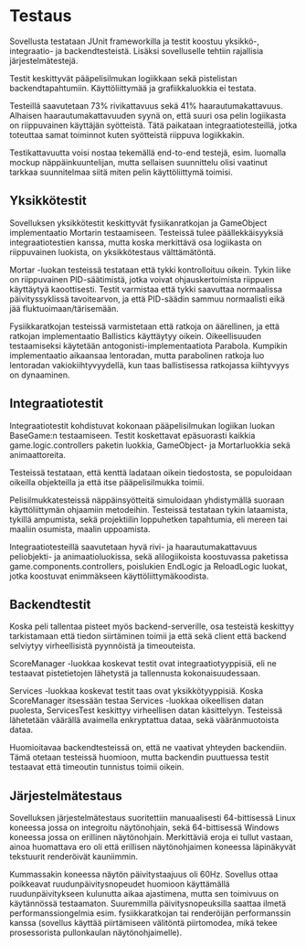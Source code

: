 # Testaus

Sovellusta testataan JUnit frameworkilla ja testit koostuu yksikkö-, integraatio- ja backendtesteistä. Lisäksi sovelluselle tehtiin rajallisia järjestelmätestejä.

Testit keskittyvät pääpelisilmukan logiikkaan sekä pistelistan backendtapahtumiin. Käyttöliittymää ja grafiikkaluokkia ei testata.

Testeillä saavutetaan 73% rivikattavuus sekä 41% haarautumakattavuus. Alhaisen haarautumakattavuuden syynä on, että suuri osa pelin logiikasta on riippuvainen käyttäjän syötteistä. Tätä paikataan integraatiotesteillä, jotka toteuttaa samat toiminnot kuten syötteistä riippuva logiikkakin.

Testikattavuutta voisi nostaa tekemällä end-to-end testejä, esim. luomalla mockup näppäinkuuntelijan, mutta sellaisen suunnittelu olisi vaatinut tarkkaa suunnitelmaa siitä miten pelin käyttöliittymä toimisi.

## Yksikkötestit
Sovelluksen yksikkötestit keskittyvät fysiikanratkojan ja GameObject implementaatio Mortarin testaamiseen. Testeissä tulee päällekkäisyyksiä integraatiotestien kanssa, mutta koska merkittävä osa logiikasta on riippuvainen luokista, on yksikkötestaus välttämätöntä.

Mortar -luokan testeissä testataan että tykki kontrolloituu oikein. Tykin liike on riippuvainen PID-säätimistä, jotka voivat ohjauskertoimista riippuen käyttäytyä kaoottisesti. Testit varmistaa että tykki saavuttaa normaalissa päivityssyklissä tavoitearvon, ja että PID-säädin sammuu normaalisti eikä jää fluktuoimaan/tärisemään.

Fysiikkaratkojan testeissä varmistetaan että ratkoja on äärellinen, ja että ratkojan implementaatio Ballistics käyttäytyy oikein. Oikeellisuuden testaamiseksi käytetään antogonisti-implementaatiota Parabola. Kumpikin implementaatio aikaansaa lentoradan, mutta parabolinen ratkoja luo lentoradan vakiokiihtyvyydellä, kun taas ballistisessa ratkojassa kiihtyvyys on dynaaminen.

## Integraatiotestit

Integraatiotestit kohdistuvat kokonaan pääpelisilmukan logiikan luokan BaseGame:n testaamiseen. Testit koskettavat epäsuorasti kaikkia game.logic.controllers paketin luokkia, GameObject- ja Mortarluokkia sekä animaattoreita.

Testeissä testataan, että kenttä ladataan oikein tiedostosta, se populoidaan oikeilla objekteilla ja että itse pääpelisilmukka toimii.

Pelisilmukkatesteissä näppäinsyötteitä simuloidaan yhdistymällä suoraan käyttöliittymän ohjaamiin metodeihin. Testeissä testataan tykin lataamista, tykillä ampumista, sekä projektiilin loppuhetken tapahtumia, eli mereen tai maaliin osumista, maalin uppoamista.

Integraatiotesteillä saavutetaan hyvä rivi- ja haarautumakattavuus peliobjekti- ja animaatioluokissa, sekä alilogiikoista koostuvassa paketissa game.components.controllers, poislukien EndLogic ja ReloadLogic luokat, jotka koostuvat enimmäkseen käyttöliittymäkoodista.

## Backendtestit

Koska peli tallentaa pisteet myös backend-serverille, osa testeistä keskittyy tarkistamaan että tiedon siirtäminen toimii ja että sekä client että backend selviytyy virheellisistä pyynnöistä ja timeouteista.

ScoreManager -luokkaa koskevat testit ovat integraatiotyyppisiä, eli ne testaavat pistetietojen lähetystä ja tallennusta kokonaisuudessaan.

Services -luokkaa koskevat testit taas ovat yksikkötyyppisiä. Koska ScoreManager itsessään testaa Services -luokkaa oikeellisen datan puolesta, ServicesTest keskittyy virheellisen datan käsittelyyn. Testeissä lähetetään väärällä avaimella enkryptattua dataa, sekä vääränmuotoista dataa.

Huomioitavaa backendtesteissä on, että ne vaativat yhteyden backendiin. Tämä otetaan testeissä huomioon, mutta backendin puuttuessa testit testaavat että timeoutin tunnistus toimii oikein.

## Järjestelmätestaus

Sovelluksen järjestelmätestaus suoritettiin manuaalisesti 64-bittisessä Linux koneessa jossa on integroitu näytönohjain, sekä 64-bittisessä Windows koneessa jossa on erillinen näytönohjain. Merkittäviä eroja ei tullut vastaan, ainoa huomattava ero oli että erillisen näytönohjaimen koneessa läpinäkyvät tekstuurit renderöivät kauniimmin.

 Kummassakin koneessa näytön päivitystaajuus oli 60Hz. Sovellus ottaa poikkeavat ruudunpäivitysnopeudet huomioon käyttämällä ruudunpäivitykseen kulunutta aikaa ajastimena, mutta sen toimivuus on käytännössä testaamaton. Suuremmilla päivitysnopeuksilla saattaa ilmetä performanssiongelmia esim. fysiikkaratkojan tai renderöijän performanssin kanssa (sovellus käyttää piirtämiseen välitöntä piirtomodea, mikä tekee prosessorista pullonkaulan näytönohjaimelle).